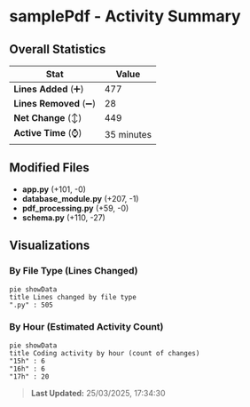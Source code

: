 # samplePdf - Activity Summary 

## Overall Statistics

| Stat                   | Value                                                             |
| ---------------------- | ----------------------------------------------------------------- |
| **Lines Added** (➕)   | 477                                          |
| **Lines Removed** (➖) | 28                                        |
| **Net Change** (↕)    | 449                |
| **Active Time** (⌚)   | 35 minutes |


## Modified Files
- **app.py** (+101, -0)
- **database_module.py** (+207, -1)
- **pdf_processing.py** (+59, -0)
- **schema.py** (+110, -27)

## Visualizations

### By File Type (Lines Changed)

```mermaid
pie showData
title Lines changed by file type
".py" : 505
```

### By Hour (Estimated Activity Count)

```mermaid
pie showData
title Coding activity by hour (count of changes)
"15h" : 6
"16h" : 6
"17h" : 20
```


> **Last Updated:** 25/03/2025, 17:34:30